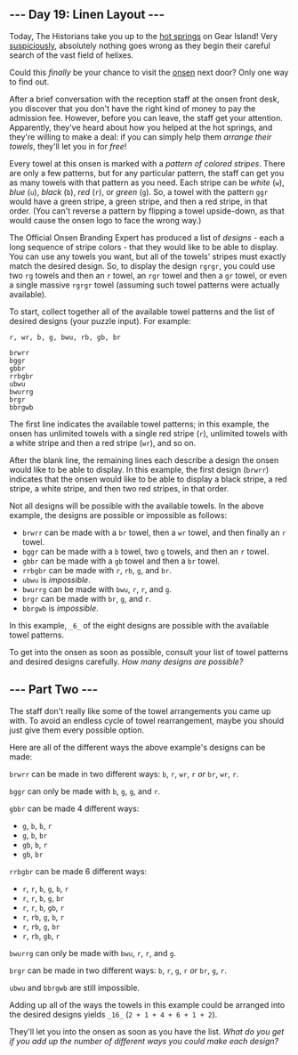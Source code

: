 ## \--- Day 19: Linen Layout ---

Today, The Historians take you up to the [hot springs](https://adventofcode.com/2023/day/12) on Gear Island! Very [suspiciously](https://www.youtube.com/watch?v=ekL881PJMjI), absolutely nothing goes wrong as they begin their careful search of the vast field of helixes.

Could this _finally_ be your chance to visit the [onsen](https://en.wikipedia.org/wiki/Onsen) next door? Only one way to find out.

After a brief conversation with the reception staff at the onsen front desk, you discover that you don't have the right kind of money to pay the admission fee. However, before you can leave, the staff get your attention. Apparently, they've heard about how you helped at the hot springs, and they're willing to make a deal: if you can simply help them _arrange their towels_, they'll let you in for _free_!

Every towel at this onsen is marked with a _pattern of colored stripes_. There are only a few patterns, but for any particular pattern, the staff can get you as many towels with that pattern as you need. Each stripe can be _white_ (`w`), _blue_ (`u`), _black_ (`b`), _red_ (`r`), or _green_ (`g`). So, a towel with the pattern `ggr` would have a green stripe, a green stripe, and then a red stripe, in that order. (You can't reverse a pattern by flipping a towel upside-down, as that would cause the onsen logo to face the wrong way.)

The Official Onsen Branding Expert has produced a list of _designs_ - each a long sequence of stripe colors - that they would like to be able to display. You can use any towels you want, but all of the towels' stripes must exactly match the desired design. So, to display the design `rgrgr`, you could use two `rg` towels and then an `r` towel, an `rgr` towel and then a `gr` towel, or even a single massive `rgrgr` towel (assuming such towel patterns were actually available).

To start, collect together all of the available towel patterns and the list of desired designs (your puzzle input). For example:

```
r, wr, b, g, bwu, rb, gb, br

brwrr
bggr
gbbr
rrbgbr
ubwu
bwurrg
brgr
bbrgwb
```

The first line indicates the available towel patterns; in this example, the onsen has unlimited towels with a single red stripe (`r`), unlimited towels with a white stripe and then a red stripe (`wr`), and so on.

After the blank line, the remaining lines each describe a design the onsen would like to be able to display. In this example, the first design (`brwrr`) indicates that the onsen would like to be able to display a black stripe, a red stripe, a white stripe, and then two red stripes, in that order.

Not all designs will be possible with the available towels. In the above example, the designs are possible or impossible as follows:

-   `brwrr` can be made with a `br` towel, then a `wr` towel, and then finally an `r` towel.
-   `bggr` can be made with a `b` towel, two `g` towels, and then an `r` towel.
-   `gbbr` can be made with a `gb` towel and then a `br` towel.
-   `rrbgbr` can be made with `r`, `rb`, `g`, and `br`.
-   `ubwu` is _impossible_.
-   `bwurrg` can be made with `bwu`, `r`, `r`, and `g`.
-   `brgr` can be made with `br`, `g`, and `r`.
-   `bbrgwb` is _impossible_.

In this example, `_6_` of the eight designs are possible with the available towel patterns.

To get into the onsen as soon as possible, consult your list of towel patterns and desired designs carefully. _How many designs are possible?_

## \--- Part Two ---

The staff don't really like some of the towel arrangements you came up with. To avoid an endless cycle of towel rearrangement, maybe you should just give them every possible option.

Here are all of the different ways the above example's designs can be made:

`brwrr` can be made in two different ways: `b`, `r`, `wr`, `r` _or_ `br`, `wr`, `r`.

`bggr` can only be made with `b`, `g`, `g`, and `r`.

`gbbr` can be made 4 different ways:

-   `g`, `b`, `b`, `r`
-   `g`, `b`, `br`
-   `gb`, `b`, `r`
-   `gb`, `br`

`rrbgbr` can be made 6 different ways:

-   `r`, `r`, `b`, `g`, `b`, `r`
-   `r`, `r`, `b`, `g`, `br`
-   `r`, `r`, `b`, `gb`, `r`
-   `r`, `rb`, `g`, `b`, `r`
-   `r`, `rb`, `g`, `br`
-   `r`, `rb`, `gb`, `r`

`bwurrg` can only be made with `bwu`, `r`, `r`, and `g`.

`brgr` can be made in two different ways: `b`, `r`, `g`, `r` _or_ `br`, `g`, `r`.

`ubwu` and `bbrgwb` are still impossible.

Adding up all of the ways the towels in this example could be arranged into the desired designs yields `_16_` (`2 + 1 + 4 + 6 + 1 + 2`).

They'll let you into the onsen as soon as you have the list. _What do you get if you add up the number of different ways you could make each design?_
